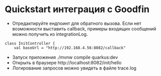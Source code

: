 # Quickstart интеграция с Goodfin

- Отредактируйте ендпоинт для обратного вызова. Если нет возможности выставить callback, примеры входящих сообщений можно получить из integrationLog.
``` 
class InitController {
    val baseUrl = "http://192.168.4.56:8082/callback"
```
- Запуск приложения ./mvnw compile quarkus:dev
- Открыть в браузере http://localhost:8082/init/hello
- Логирование запросов можно увидеть в файле trace.log

